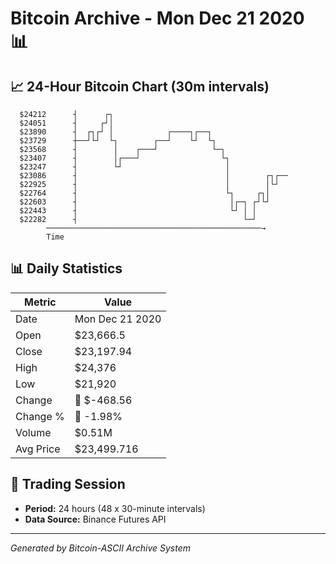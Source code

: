 # Bitcoin Archive - Mon Dec 21 2020 📊

## 📈 24-Hour Bitcoin Chart (30m intervals)

```
  $24212      ┤      ┌┐                                        
  $24051      ┤     ┌┘│                                        
  $23890      ┤  ┌┐┌┘ │            ┌────┐┌──┐                  
  $23729      ┼──┘└┘  └┐        ┌──┘    └┘  └┐                 
  $23568      ┤        │    ┌───┘            └─┐               
  $23407      ┤        │┌───┘                  └┐              
  $23247      ┤        └┘                       │              
  $23086      ┤                                 │        ┌┐┌── 
  $22925      ┤                                 │        │└┘   
  $22764      ┤                                 └┐     ┌┐│     
  $22603      ┤                                  │┌─┐ ┌┘└┘     
  $22443      ┤                                  └┘ │ │        
  $22282      ┤                                     └─┘        
        ────────────────────────────────────────────────→
        Time
```

## 📊 Daily Statistics

| Metric | Value |
|--------|-------|
| Date | Mon Dec 21 2020 |
| Open | $23,666.5 |
| Close | $23,197.94 |
| High | $24,376 |
| Low | $21,920 |
| Change | 🔴 $-468.56 |
| Change % | 🔴 -1.98% |
| Volume | $0.51M |
| Avg Price | $23,499.716 |

## 📅 Trading Session

- **Period:** 24 hours (48 x 30-minute intervals)
- **Data Source:** Binance Futures API

---
*Generated by Bitcoin-ASCII Archive System*
